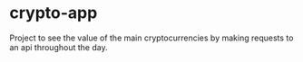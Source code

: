 # crypto-app
Project to see the value of the main cryptocurrencies by making requests to an api throughout the day. 
